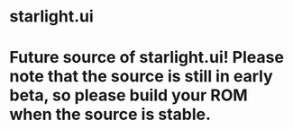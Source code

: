 # starlight.ui

# Future source of starlight.ui! Please note that the source is still in early beta, so please build your ROM when the source is stable.

